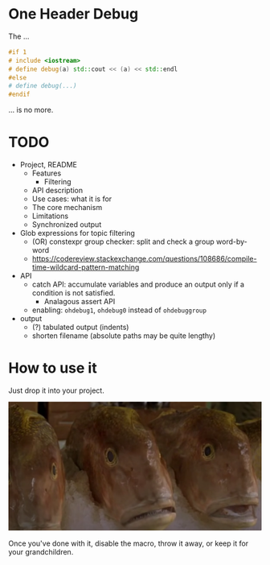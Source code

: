# One Header Debug

The ...

```c++
#if 1 
# include <iostream>
# define debug(a) std::cout << (a) << std::endl
#else
# define debug(...) 
#endif
```

... is no more.

# TODO

- Project, README
  - Features
    - Filtering
  - API description
  - Use cases: what it is for
  - The core mechanism
  - Limitations
  - Synchronized output
- Glob expressions for topic filtering
  - (OR) constexpr group checker: split and check a group word-by-word
  - https://codereview.stackexchange.com/questions/108686/compile-time-wildcard-pattern-matching
- API
  - catch API: accumulate variables and produce an output only if a condition is not satisfied.
    - Analagous assert API
  - enabling: `ohdebug1`, `ohdebug0` instead of `ohdebuggroup`
- output
  - (?) tabulated output (indents)
  - shorten filename (absolute paths may be quite lengthy)

# How to use it

Just drop it into your project. 

![](./res/pussy.png)

Once you've done with it, disable the macro, throw it away, or keep it for your grandchildren.
